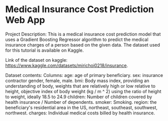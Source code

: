 # Medical Insurance Cost Prediction Web App

Project Description:
                  This is a medical insurance cost prediction model that uses a Gradient Boosting Regressor 
                  algorithm to predict the medical insurance charges of a person based on the given data.
                  The dataset used for this tutorial is available on Kaggle.

Link of the dataset on kaggle:
                  https://www.kaggle.com/datasets/mirichoi0218/insurance.
                  
Dataset contents:
Columns:
        age:      age of primary beneficiary.
        sex:      insurance contractor gender, female, male.
        bmi:      Body mass index, providing an understanding of body, weights that are relatively high or low relative to height,
                  objective index of body weight (kg / m ^ 2) using the ratio of height to weight, ideally 18.5 to 24.9
        children: Number of children covered by health insurance / Number of dependents.
        smoker:   Smoking.
        region:   the beneficiary's residential area in the US, northeast, southeast, southwest, northwest.
        charges:  Individual medical costs billed by health insurance.

